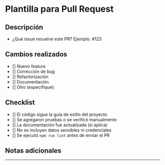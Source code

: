 # Plantilla para Pull Request

<!-- ¡Gracias por su contribución! Por favor, complete la siguiente información para ayudar a revisar su Pull Request. -->

## Descripción

- ¿Qué issue resuelve este PR?
  Ejemplo: #123

## Cambios realizados

<!-- Borre las opciones que no use -->

- [] Nuevo feature
- [] Corrección de bug
- [] Refactorización
- [] Documentación
- [] Otro (especifique):

## Checklist

- [] El código sigue la guía de estilo del proyecto
- [] Se agregaron pruebas o se verificó manualmente
- [] La documentación fue actualizada (si aplica)
- [] No se incluyen datos sensibles ni credenciales
- [] Se ejecutó `npm run lint` antes de enviar el PR

## Notas adicionales

<!-- ¿Hay algo más que debamos saber para revisar este PR? -->

---

